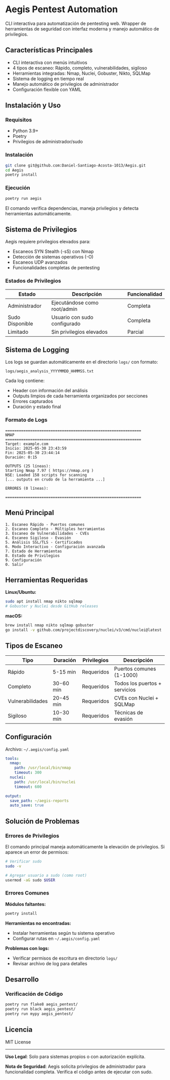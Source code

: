 # Aegis Pentest Automation

CLI interactiva para automatización de pentesting web. Wrapper de herramientas de seguridad con interfaz moderna y manejo automático de privilegios.

## Características Principales

- CLI interactiva con menús intuitivos
- 4 tipos de escaneo: Rápido, completo, vulnerabilidades, sigiloso  
- Herramientas integradas: Nmap, Nuclei, Gobuster, Nikto, SQLMap
- Sistema de logging en tiempo real
- Manejo automático de privilegios de administrador
- Configuración flexible con YAML

## Instalación y Uso

### Requisitos
- Python 3.9+
- Poetry
- Privilegios de administrador/sudo

### Instalación
```bash
git clone git@github.com:Daniel-Santiago-Acosta-1013/Aegis.git
cd Aegis
poetry install
```

### Ejecución
```bash
poetry run aegis
```

El comando verifica dependencias, maneja privilegios y detecta herramientas automáticamente.

## Sistema de Privilegios

Aegis requiere privilegios elevados para:
- Escaneos SYN Stealth (-sS) con Nmap
- Detección de sistemas operativos (-O)
- Escaneos UDP avanzados
- Funcionalidades completas de pentesting

### Estados de Privilegios

| Estado | Descripción | Funcionalidad |
|--------|-------------|---------------|
| Administrador | Ejecutándose como root/admin | Completa |
| Sudo Disponible | Usuario con sudo configurado | Completa |
| Limitado | Sin privilegios elevados | Parcial |

## Sistema de Logging

Los logs se guardan automáticamente en el directorio `logs/` con formato:
```
logs/aegis_analysis_YYYYMMDD_HHMMSS.txt
```

Cada log contiene:
- Header con información del análisis
- Outputs limpios de cada herramienta organizados por secciones
- Errores capturados
- Duración y estado final

### Formato de Logs

```
============================================================
NMAP
============================================================
Target: example.com
Inicio: 2025-05-30 23:43:59
Fin: 2025-05-30 23:44:14
Duración: 0:15

OUTPUTS (25 líneas):
Starting Nmap 7.97 ( https://nmap.org )
NSE: Loaded 158 scripts for scanning
[... outputs en crudo de la herramienta ...]

ERRORES (0 líneas):

============================================================
```

## Menú Principal

```
1. Escaneo Rápido - Puertos comunes
2. Escaneo Completo - Múltiples herramientas  
3. Escaneo de Vulnerabilidades - CVEs
4. Escaneo Sigiloso - Evasión
5. Análisis SSL/TLS - Certificados
6. Modo Interactivo - Configuración avanzada
7. Estado de Herramientas
8. Estado de Privilegios
9. Configuración
0. Salir
```

## Herramientas Requeridas

**Linux/Ubuntu:**
```bash
sudo apt install nmap nikto sqlmap
# Gobuster y Nuclei desde GitHub releases
```

**macOS:**
```bash
brew install nmap nikto sqlmap gobuster
go install -v github.com/projectdiscovery/nuclei/v3/cmd/nuclei@latest
```

## Tipos de Escaneo

| Tipo | Duración | Privilegios | Descripción |
|------|----------|-------------|-------------|
| Rápido | 5-15 min | Requeridos | Puertos comunes (1-1000) |
| Completo | 30-60 min | Requeridos | Todos los puertos + servicios |
| Vulnerabilidades | 20-45 min | Requeridos | CVEs con Nuclei + SQLMap |
| Sigiloso | 10-30 min | Requeridos | Técnicas de evasión |

## Configuración

Archivo: `~/.aegis/config.yaml`
```yaml
tools:
  nmap:
    path: /usr/local/bin/nmap
    timeout: 300
  nuclei:
    path: /usr/local/bin/nuclei
    timeout: 600

output:
  save_path: ~/aegis-reports
  auto_save: true
```

## Solución de Problemas

### Errores de Privilegios
El comando principal maneja automáticamente la elevación de privilegios. Si aparece un error de permisos:

```bash
# Verificar sudo
sudo -v

# Agregar usuario a sudo (como root)
usermod -aG sudo $USER
```

### Errores Comunes

**Módulos faltantes:**
```bash
poetry install
```

**Herramientas no encontradas:**
- Instalar herramientas según tu sistema operativo
- Configurar rutas en `~/.aegis/config.yaml`

**Problemas con logs:**
- Verificar permisos de escritura en directorio `logs/`
- Revisar archivo de log para detalles

## Desarrollo

### Verificación de Código
```bash
poetry run flake8 aegis_pentest/
poetry run black aegis_pentest/
poetry run mypy aegis_pentest/
```

## Licencia

MIT License

---

**Uso Legal**: Solo para sistemas propios o con autorización explícita.

**Nota de Seguridad**: Aegis solicita privilegios de administrador para funcionalidad completa. Verifica el código antes de ejecutar con sudo.